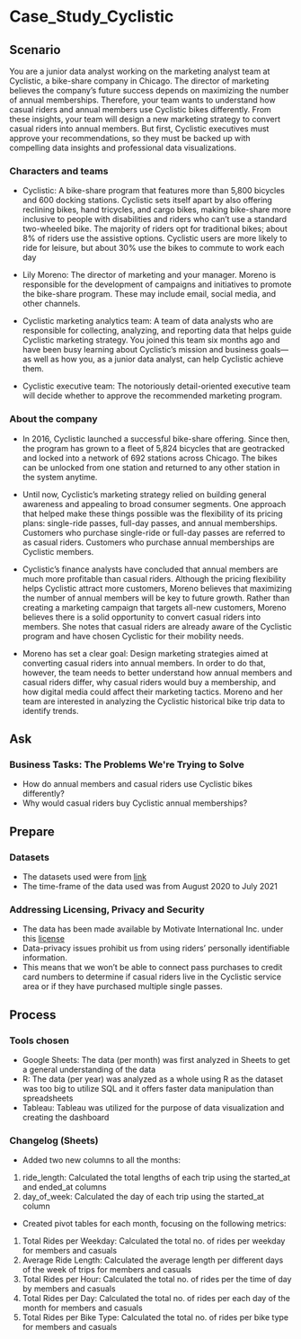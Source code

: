 # Case_Study_Cyclistic

## Scenario
You are a junior data analyst working on the marketing analyst team at Cyclistic, a bike-share company in Chicago. The director of marketing believes the company’s future success depends on maximizing the number of annual memberships. Therefore, your team wants to understand how casual riders and annual members use Cyclistic bikes differently. From these insights, your team will design a new marketing strategy to convert casual riders into annual members. But first, Cyclistic executives must approve your recommendations, so they must be backed up with compelling data insights and professional data visualizations.

### Characters and teams
* Cyclistic: A bike-share program that features more than 5,800 bicycles and 600 docking stations. Cyclistic sets itself apart by also offering reclining bikes, hand
tricycles, and cargo bikes, making bike-share more inclusive to people with disabilities and riders who can’t use a standard two-wheeled bike. The majority of riders opt for traditional bikes; about 8% of riders use the assistive options. Cyclistic users are more likely to ride for leisure, but about 30% use the bikes to commute to work each day

* Lily Moreno: The director of marketing and your manager. Moreno is responsible for the development of campaigns and initiatives to promote the bike-share program.
These may include email, social media, and other channels.

* Cyclistic marketing analytics team: A team of data analysts who are responsible for collecting, analyzing, and reporting data that helps guide Cyclistic marketing strategy. You joined this team six months ago and have been busy learning about Cyclistic’s mission and business goals—as well as how you, as a junior data analyst, can help Cyclistic achieve them.

* Cyclistic executive team: The notoriously detail-oriented executive team will decide whether to approve the recommended marketing program.

### About the company
* In 2016, Cyclistic launched a successful bike-share offering. Since then, the program has grown to a fleet of 5,824 bicycles that are geotracked and locked into a network of 692 stations across Chicago. The bikes can be unlocked from one station and returned to any other station in the system anytime.

* Until now, Cyclistic’s marketing strategy relied on building general awareness and appealing to broad consumer segments. One approach that helped make these things possible was the flexibility of its pricing plans: single-ride passes, full-day passes, and annual memberships. Customers who purchase single-ride or full-day passes are referred to as casual riders. Customers who purchase annual memberships are Cyclistic members.

* Cyclistic’s finance analysts have concluded that annual members are much more profitable than casual riders. Although the pricing flexibility helps Cyclistic attract more customers, Moreno believes that maximizing the number of annual members will be key to future growth. Rather than creating a marketing campaign that targets all-new customers, Moreno believes there is a solid opportunity to convert casual riders into members. She notes that casual riders are already aware of the Cyclistic program and have chosen Cyclistic for their mobility needs.

* Moreno has set a clear goal: Design marketing strategies aimed at converting casual riders into annual members. In order to do that, however, the team needs to better understand how annual members and casual riders differ, why casual riders would buy a membership, and how digital media could affect their marketing tactics. Moreno and her team are interested in analyzing the Cyclistic historical bike trip data to identify trends.

## Ask 

### Business Tasks: The Problems We're Trying to Solve
* How do annual members and casual riders use Cyclistic bikes differently?
* Why would casual riders buy Cyclistic annual memberships?

## Prepare

### Datasets
* The datasets used were from [link](https://divvy-tripdata.s3.amazonaws.com/index.html)
* The time-frame of the data used was from August 2020 to July 2021

### Addressing Licensing, Privacy and Security
* The data has been made available by Motivate International Inc. under this [license](https://divvybikes.com/data-license-agreement)
* Data-privacy issues prohibit us from using riders’ personally identifiable information.
* This means that we won’t be able to connect pass purchases to credit card numbers to determine if casual riders live in the Cyclistic service area or if they have purchased multiple single passes.

## Process

### Tools chosen
* Google Sheets: The data (per month) was first analyzed in Sheets to get a general understanding of the data
* R: The data (per year) was analyzed as a whole using R as the dataset was too big to utilize SQL and it offers faster data manipulation than spreadsheets
* Tableau: Tableau was utilized for the purpose of data visualization and creating the dashboard

### Changelog (Sheets)
* Added two new columns to all the months:
1. ride_length: Calculated the total lengths of each trip using the started_at and ended_at columns
2. day_of_week: Calculated the day of each trip using the started_at column

* Created pivot tables for each month, focusing on the following metrics:
1. Total Rides per Weekday: Calculated the total no. of rides per weekday for members and casuals
2. Average Ride Length: Calculated the average length per different days of the week of trips for members and casuals
3. Total Rides per Hour: Calculated the total no. of rides per the time of day by members and casuals 
4. Total Rides per Day: Calculated the total no. of rides per each day of the month for members and casuals 
5. Total Rides per Bike Type: Calculated the total no. of rides per bike type for members and casuals

